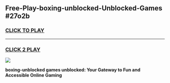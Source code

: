 
## Free-Play-boxing-unblocked-Unblocked-Games #27o2b
<h3>
<a href="https://news.freeplayer.one?title=boxing-unblocked&ref=8M">CLICK TO PLAY</a></h3>
<hr>

<h3>
<a href="https://news.freeplayer.one?title=boxing-unblocked&ref=8M">CLICK 2 PLAY</a>
  
</h3>

<a href="https://news.freeplayer.one?title=boxing-unblocked&ref=8M"><img src="https://clearcache.store/games.png"></a>


**boxing-unblocked games unblocked: Your Gateway to Fun and Accessible Online Gaming**
